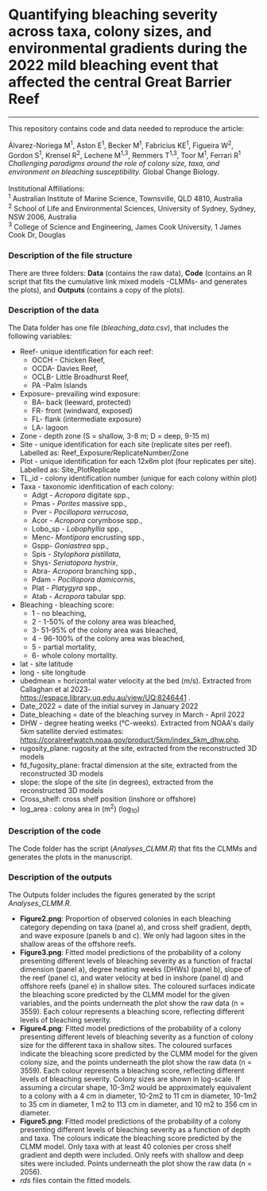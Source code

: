 # Quantifying bleaching severity across taxa, colony sizes, and environmental gradients during the 2022 mild bleaching event that affected the central Great Barrier Reef
---
This repository contains code and data needed to reproduce the article:

Álvarez-Noriega M<sup>1</sup>, Aston E<sup>1</sup>, Becker M<sup>1</sup>, Fabricius KE<sup>1</sup>, Figueira W<sup>2</sup>, Gordon S<sup>1</sup>, Krensel R<sup>2</sup>, Lechene M<sup>1,3</sup>, Remmers T<sup>1,3</sup>, Toor M<sup>1</sup>,  Ferrari R<sup>1</sup> *Challenging paradigms around the role of colony size, taxa, and environment on bleaching susceptibility.* Global Change Biology. <br> <br> 
Institutional Affiliations: <br>
 <sup>1</sup> Australian Institute of Marine Science, Townsville, QLD 4810, Australia <br>
 <sup>2</sup>  School of Life and Environmental Sciences, University of Sydney, Sydney, NSW 2006, Australia <br>
 <sup>3</sup>  College of Science and Engineering, James Cook University, 1 James Cook Dr, Douglas 
<br>



### Description of the file structure ##

There are three folders: **Data** (contains the raw data), **Code** (contains an R script that fits the 
cumulative link mixed models -CLMMs- and generates the plots), and **Outputs** (contains a copy of the plots).


### Description of the data ##
The Data folder has one file (*bleaching_data.csv*), that includes the following variables:
* Reef- unique identification for each reef:
    * OCCH - Chicken Reef,
    * OCDA- Davies Reef,
    * OCLB- Little Broadhurst Reef,
    * PA -Palm Islands
* Exposure- prevailing wind exposure:
    * BA- back (leeward, protected)
    * FR- front (windward, exposed)
    * FL- flank (intermediate exposure)
    * LA- lagoon
* Zone - depth zone (S = shallow, 3-8 m; D = deep, 9-15 m)
* Site - unique identification for each site (replicate sites per reef). Labelled as: Reef_Exposure/ReplicateNumber/Zone
* Plot - unique identification for each 12x6m plot (four replicates per site). Labelled as: Site_PlotReplicate
* TL_id - colony identification number (unique for each colony within plot)
* Taxa - taxonomic idenfitication of each colony:
    * Adgt - *Acropora* digitate spp.,
    * Pmas - *Porites* massive spp.,
    * Pver - *Pocillopora verrucosa*,
    * Acor - *Acropora* corymbose spp.,
    * Lobo_sp - *Lobophyllia* spp.,
    * Menc- *Montipora* encrusting spp.,
    * Gspp- *Goniastrea* spp.,
    * Spis - *Stylophora pistillata*,
    * Shys- *Seriatopora hystrix*,
    * Abra- *Acropora* branching spp.,
    * Pdam - *Pocillopora damicornis*,
    * Plat - *Platygyra* spp.,
    * Atab - *Acropora* tabular spp.
* Bleaching - bleaching score:
    * 1 - no bleaching,
    * 2 - 1-50% of the colony area was bleached,
    * 3- 51-95% of the colony area was bleached,
    * 4 - 96-100% of the colony area was bleached,
    * 5 - partial mortality,
    * 6- whole colony mortality.
* lat - site latitude
* long - site longitude
* ubedmean = horizontal water velocity at the bed (m/s). Extracted from Callaghan et al 2023-  https://espace.library.uq.edu.au/view/UQ:8246441 .
* Date_2022 = date of the initial survey in January 2022
* Date_bleaching = date of the bleaching survey in March - April 2022
* DHW - degree heating weeks (°C-weeks). Extracted from NOAA's daily 5km satellite dervied estimates: https://coralreefwatch.noaa.gov/product/5km/index_5km_dhw.php.
* rugosity_plane: rugosity at the site, extracted from the reconstructed 3D models
* fd_fugosity_plane: fractal dimension at the site, extracted from the reconstructed 3D models
* slope: the slope of the site (in degrees), extracted from the reconstructed 3D models
* Cross_shelf: cross shelf position (inshore or offshore)
* log_area : colony area in (m<sup>2</sup>) (log<sub>10</sub>)

### Description of the code ##
The Code folder has the script (*Analyses_CLMM.R*) that fits the CLMMs and generates the plots in the manuscript.

### Description of the outputs ##
The Outputs folder includes the figures generated by the script *Analyses_CLMM.R*.
   * **Figure2.png**: Proportion of observed colonies in each bleaching category depending on taxa (panel a), and cross shelf gradient, depth, and wave exposure (panels b and c). We only had lagoon sites in the shallow areas of the offshore reefs.
   * **Figure3.png**: Fitted model predictions of the probability of a colony presenting different levels of bleaching severity as a function of fractal dimension (panel a), degree heating weeks (DHWs) (panel b), slope of the reef (panel c), and water velocity at bed in inshore (panel d) and offshore reefs (panel e) in shallow sites. The coloured surfaces indicate the bleaching score predicted by the CLMM model for the given variables, and the points underneath the plot show the raw data (n = 3559). Each colour represents a bleaching score, reflecting different levels of bleaching severity. 
   * **Figure4.png**: Fitted model predictions of the probability of a colony presenting different levels of bleaching severity as a function of colony size for the different taxa in shallow sites. The coloured surfaces indicate the bleaching score predicted by the CLMM model for the given colony size, and the points underneath the plot show the raw data (n = 3559). Each colour represents a bleaching score, reflecting different levels of bleaching severity. Colony sizes are shown in log-scale. If assuming a circular shape, 10-3m2 would be approximately equivalent to a colony with a 4 cm in diameter, 10-2m2 to 11 cm in diameter, 10-1m2 to 35 cm in diameter, 1 m2 to 113 cm in diameter, and 10 m2 to 356 cm in diameter. 
   * **Figure5.png**: Fitted model predictions of the probability of a colony presenting different levels of bleaching severity as a function of depth and taxa. The colours indicate the bleaching score predicted by the CLMM model. Only taxa with at least 40 colonies per cross shelf gradient and depth were included. Only reefs with shallow and deep sites were included. Points underneath the plot show the raw data (n = 2056).
   * *rds* files contain the fitted models.
